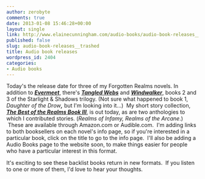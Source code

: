```yaml
---
author: zerobyte
comments: true
date: 2013-01-08 15:46:28+00:00
layout: single
link: http://www.elainecunningham.com/audio-books/audio-book-releases__trashed/
published: false
slug: audio-book-releases__trashed
title: Audio book releases
wordpress_id: 2404
categories:
- Audio books
---
```


Today's the release date for three of my Forgotten Realms novels. In addition to **_[Evermeet](http://www.elainecunningham.com/books/forgotten-realms/evermeet-info/)_**, there's **_[Tangled Webs](http://www.elainecunningham.com/books/forgotten-realms/tangled-webs-info/)_** and **_[Windwalker](http://www.elainecunningham.com/books/forgotten-realms/windwalker-info/)_**, books 2 and 3 of the Starlight & Shadows trilogy. (Not sure what happened to book 1, _Daughter of the Drow_**_,_** but I'm looking into it...)  My short story collection, **_[The Best of the Realms Book III](http://www.elainecunningham.com/books/forgotten-realms/the-best-of-the-realms-book-iii-the-stories-of-elaine-cunningham-info/)_**, is out today, as are two anthologies to which I contributed stories. (_Realms of Infamy, Realms of the Arcane_.)  These are available through Amazon.com or Audible.com.  I'm adding links to both booksellers on each novel's info page, so if you're interested in a particular book, click on the title to go to the info page.  I'll also be adding a Audio Books page to the website soon, to make things easier for people who have a particular interest in this format.

It's exciting to see these backlist books return in new formats.  If you listen to one or more of them, I'd love to hear your thoughts.
